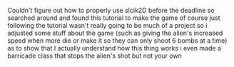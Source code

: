 Couldn't figure out how to properly use slcik2D before the deadline so searched around and found this tutorial to make the game
of course just following the tutorial wasn't really going to be much of a project so i adjusted some stuff about the game
(such as giving the alien's increased speed when more die or make it so they can only shoot 6 bombs at a time)
as to show that I actually understand how this thing works i even made a barricade class that stops the alien's shot but not your own 
